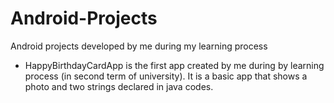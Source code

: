 # Android-Projects
Android projects developed by me during my learning process
- HappyBirthdayCardApp is the first app created by me during by learning process (in second term of university). It is a basic app that shows a photo and two strings declared in java codes.
